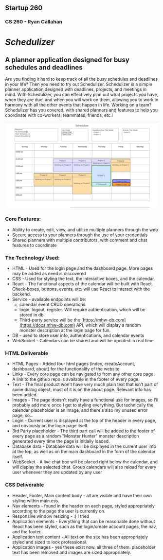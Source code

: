 ## Startup 260
### CS 260 - Ryan Callahan

# ***Schedulizer***
## A planner application designed for busy schedules and deadlines
Are you finding it hard to keep track of all the busy schedules and deadlines in your life? Then you need
to try out Schedulizer. Schedulizer is a simple planner application designed with deadlines, projects, and
meetings in mind. With Schedulizer, you can effectively plan out what projects you have, when they are due,
and when you will work on them, allowing you to work in harmony with all the other events that happen in life. 
Working on a team? Schedulizer has you covered, with shared planners and features to help you coordinate 
with co-workers, teammates, friends, etc.!

![Schedulizer Mockup](public/schedulizer_mockup.png)

### Core Features:
- Ability to create, edit, view, and utilize multiple planners through the web
- Secure access to your planners through the use of your credentials
- Shared planners with multiple contributors, with comment and chat features to coordinate

### The Technology Used:
- HTML - Used for the login page and the dashboard page. More pages may be added as need is discovered
- CSS - Used for styling the text, the interactive boxes, and the calendar.
- React - The functional aspects of the calendar will be built with React. Check-boxes, buttons, events, etc. will
  use React to interact with the backend.
- Service - available endpoints will be:
  - calendar event CRUD operations
  - login, logout, register. Will require authentication, which will be stored in db
  - Third-party service will be the [https://mhw-db.com](https://docs.mhw-db.com) API, which will display a random
  monster description at the login page for fun.
- DB - used to store user info, authentications, and calendar events
- WebSocket - Calendars can be shared and will be updated in real time

### HTML Deliverable
- HTML Pages - Added four html pages (index, createAccount, dashboard, about) for the functionality of the website
- Links - Every core page can be navigated to from any other core page. A link to the github repo is available in the
footer of every page.
- Text - The final product won't have very much plain text that isn't part of some dialog object, most of it is on the
about page. Relevant info has been added.
- Images - The page doesn't really have a functional use for images, so I'll probably add more once I get to styling
everything. But technically the calendar placeholder is an image, and there's also my unused error page, so...
- Login - Current user is displayed at the top of the header in every page, and obviously on the login page itself.
- 3rd Party placeholder - The third part call will be added to the footer of every page as a random "Monster Hunter"
monster description generated every time the page is initially loaded.
- Database data - Database data will be displayed in the current user info at the top, as well as on the main dashboard
in the form of the calendar itself.
- WebSocket - A live chat box will be placed right below the calendar, and will display the selected chat. Group
calendars will also reload for every user whenever they are updated by any user

### CSS Deliverable
- Header, Footer, Main content body - all are visible and have their own styling within main.css.
- Nav elements - found in the header on each page, styled appropriately according to the page the user is currently on.
- Responsive window resizing - :) I tried
- Application elements - Everything that can be reasonable done without React has been styled, such as the login/create
  account pages, the nav, and the footer.
- Application text content - All text on the site has been appropriately styled and sized to look professional.
- Application images - yes these exist now. all three of them. placeholder text has been removed and images are sized 
  appropriately.